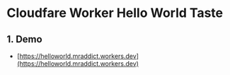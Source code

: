 # Cloudfare Worker Hello World Taste

## 1. Demo

- [https://helloworld.mraddict.workers.dev](https://helloworld.mraddict.workers.dev)
